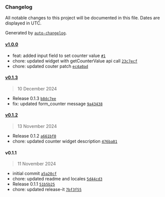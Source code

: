 ### Changelog

All notable changes to this project will be documented in this file. Dates are displayed in UTC.

Generated by [`auto-changelog`](https://github.com/CookPete/auto-changelog).

#### [v1.0.0](https://github.com/collective/volto-form-counter/compare/v0.1.3...v1.0.0)

- feat: added input field to set counter value [`#1`](https://github.com/collective/volto-form-counter/pull/1)
- chore: updated widget with getCounterValue api call [`23c7ecf`](https://github.com/collective/volto-form-counter/commit/23c7ecf11a235754dba5502dddca3f9c414c41cd)
- chore: updated couter patch [`ec4a0ad`](https://github.com/collective/volto-form-counter/commit/ec4a0adb2505a50508137e7ffa9c9bdd3cdcdba7)

#### [v0.1.3](https://github.com/collective/volto-form-counter/compare/v0.1.2...v0.1.3)

> 10 December 2024

- Release 0.1.3 [`b8dc7ee`](https://github.com/collective/volto-form-counter/commit/b8dc7ee7078f990fc5fe3364685f5000efee0c9d)
- fix: updated form_counter message [`9a43438`](https://github.com/collective/volto-form-counter/commit/9a43438365526e7a08c3f353364c807f1c0b654d)

#### [v0.1.2](https://github.com/collective/volto-form-counter/compare/v0.1.1...v0.1.2)

> 13 November 2024

- Release 0.1.2 [`a661bf0`](https://github.com/collective/volto-form-counter/commit/a661bf04a39afd06220357295da690f78bb8539c)
- chore: updated counter widget description [`476ba81`](https://github.com/collective/volto-form-counter/commit/476ba813de94b675412739091e48b2a5c3caefed)

#### v0.1.1

> 11 November 2024

- initial commit [`a5a20cf`](https://github.com/collective/volto-form-counter/commit/a5a20cf6918f44c265d386df6c33b2d5f8064772)
- chore: updated readme and locales [`5d44cd3`](https://github.com/collective/volto-form-counter/commit/5d44cd39f5680931b6d096e015f1e98a8ec7cef1)
- Release 0.1.1 [`51b5b25`](https://github.com/collective/volto-form-counter/commit/51b5b25ecd3652a61f70b329480d5ed486ede2d6)
- chore: updated release-it [`7bf3f55`](https://github.com/collective/volto-form-counter/commit/7bf3f55562a97ae5b89e75da8e0af8f3f25db6fd)
